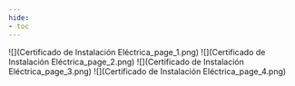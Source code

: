 ```yaml
---
hide:
- toc
---
```

![](Certificado de Instalación Eléctrica_page_1.png)
![](Certificado de Instalación Eléctrica_page_2.png)
![](Certificado de Instalación Eléctrica_page_3.png)
![](Certificado de Instalación Eléctrica_page_4.png)

 <style> 
body {
background-image: url('https://github.com/asolear/assets/blob/master/imgs/fondo3.jpg?raw=true'); 
background-repeat: no-repeat; 
background-attachment: fixed; /* background-size: cover; */ 
background-size: 100% 100%;
}
</style> 

